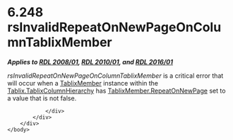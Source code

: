 <html dir="LTR" xmlns:mshelp="http://msdn.microsoft.com/mshelp" xmlns:ddue="http://ddue.schemas.microsoft.com/authoring/2003/5" xmlns:xlink="http://www.w3.org/1999/xlink" xmlns:tool="http://www.microsoft.com/tooltip">
    <head>
        <meta http-equiv="Content-Type" content="text/html; CHARSET=utf-8"></meta>
        <meta name="save" content="history"></meta>
        <title>6.248 rsInvalidRepeatOnNewPageOnColumnTablixMember</title>
        <xml>
            <mshelp:toctitle title="6.248 rsInvalidRepeatOnNewPageOnColumnTablixMember"></mshelp:toctitle>
            <mshelp:rltitle title="[MS-RDL]: rsInvalidRepeatOnNewPageOnColumnTablixMember"></mshelp:rltitle>
            <mshelp:keyword index="A" term="db4b42a4-c08d-412a-bbd1-bf5359b30c8f"></mshelp:keyword>
            <mshelp:attr name="DCSext.ContentType" value="open specification"></mshelp:attr>
            <mshelp:attr name="AssetID" value="db4b42a4-c08d-412a-bbd1-bf5359b30c8f"></mshelp:attr>
            <mshelp:attr name="TopicType" value="kbRef"></mshelp:attr>
            <mshelp:attr name="DCSext.Title" value="[MS-RDL]: rsInvalidRepeatOnNewPageOnColumnTablixMember" />
        </xml>
    </head>
    <body>
        <div id="header">
            <h1 class="heading">6.248 rsInvalidRepeatOnNewPageOnColumnTablixMember</h1>
        </div>
        <div id="mainSection">
            <div id="mainBody">
                <div id="allHistory" class="saveHistory"></div>
                <div id="sectionSection0" class="section" name="collapseableSection">
                    

<p><b><i>Applies to </i></b><a href="1e855f94-4617-47e4-b89e-0856c6cb420f.md"><b><i>RDL 2008/01</i></b></a><b><i>,
</i></b><a href="3428e690-a348-4ec7-8a6a-8efb42d2cdee.md"><b><i>RDL 2010/01</i></b></a><b><i>,
and </i></b><a href="52ce3983-2bfc-4e72-9359-42aaf5fe4509.md"><b><i>RDL 2016/01</i></b></a></p>

<p><i>rsInvalidRepeatOnNewPageOnColumnTablixMember</i> is a
critical error that will occur when a <a href="1d8a9691-b173-4e24-9ea9-1f486bc824fd.md">TablixMember</a> instance
within the <a href="cec79793-0ca9-47b9-b2f0-465fb01fd808.md">Tablix.TablixColumnHierarchy</a>
has <a href="7a8100e3-be10-4036-9bbe-5a72682bfc00.md">TablixMember.RepeatOnNewPage</a>
set to a value that is not false.</p>


                </div>
            </div>
        </div>
    </body>
</html>